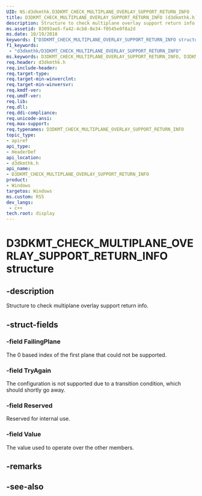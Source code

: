 ```yaml
---
UID: NS:d3dkmthk.D3DKMT_CHECK_MULTIPLANE_OVERLAY_SUPPORT_RETURN_INFO
title: D3DKMT_CHECK_MULTIPLANE_OVERLAY_SUPPORT_RETURN_INFO (d3dkmthk.h)
description: Structure to check multiplane overlay support return info.
ms.assetid: 83093ae5-fa42-4cb8-8e34-f0545e0f8a2d
ms.date: 10/19/2018
keywords: ["D3DKMT_CHECK_MULTIPLANE_OVERLAY_SUPPORT_RETURN_INFO structure"]
f1_keywords:
 - "d3dkmthk/D3DKMT_CHECK_MULTIPLANE_OVERLAY_SUPPORT_RETURN_INFO"
ms.keywords: D3DKMT_CHECK_MULTIPLANE_OVERLAY_SUPPORT_RETURN_INFO, D3DKMT_CHECK_MULTIPLANE_OVERLAY_SUPPORT_RETURN_INFO, 
req.header: d3dkmthk.h
req.include-header:
req.target-type:
req.target-min-winverclnt:
req.target-min-winversvr:
req.kmdf-ver:
req.umdf-ver:
req.lib:
req.dll:
req.ddi-compliance:
req.unicode-ansi:
req.max-support:
req.typenames: D3DKMT_CHECK_MULTIPLANE_OVERLAY_SUPPORT_RETURN_INFO
topic_type: 
- apiref
api_type: 
- HeaderDef
api_location: 
- d3dkmthk.h
api_name: 
- D3DKMT_CHECK_MULTIPLANE_OVERLAY_SUPPORT_RETURN_INFO
product:
- Windows
targetos: Windows
ms.custom: RS5
dev_langs:
 - c++
tech.root: display
---
```


# D3DKMT_CHECK_MULTIPLANE_OVERLAY_SUPPORT_RETURN_INFO structure

## -description

Structure to check multiplane overlay support return info.

## -struct-fields

### -field FailingPlane

The 0 based index of the first plane that could not be supported.

### -field TryAgain

The configuration is not supported due to a transition condition, which should shortly go away.

### -field Reserved

Reserved for internal use.

### -field Value
 
The value used to operate over the other members.

## -remarks

## -see-also
